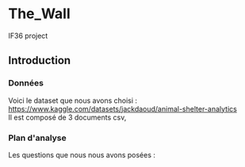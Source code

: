 # The_Wall
IF36 project

## Introduction

### Données

Voici le dataset que nous avons choisi : https://www.kaggle.com/datasets/jackdaoud/animal-shelter-analytics  
Il est composé de 3 documents csv, 

### Plan d'analyse

Les questions que nous nous avons posées :   
